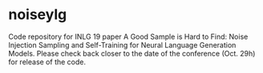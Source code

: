 # noiseylg
Code repository for INLG 19 paper A Good Sample is Hard to Find: Noise Injection Sampling and Self-Training for Neural Language Generation Models. Please check back closer to the date of the conference (Oct. 29h) for release of the code.
